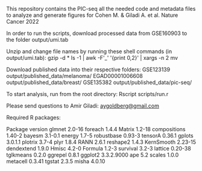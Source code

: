 This repository contains the PIC-seq all the needed code and metadata files to analyze and generate figures for Cohen M. & Giladi A. et al. Nature Cancer 2022

In order to run the scripts, download processed data from GSE160903 to the folder output/umi.tab

Unzip and change file names by running these shell commands (in output/umi.tab):
gzip -d *
ls -1 | awk -F'_' '{print $0,$2}' | xargs -n 2 mv

Download published data into their respective folders:
GSE123139	output/published_data/melanoma/
EGAD00001006608 	output/published_data/breast/
GSE135382	output/published_data/pic-seq/

To start analysis, run from the root directory: Rscript scripts/run.r

Please send questions to Amir Giladi: aygoldberg@gmail.com

Required R packages:

Package	version
glmnet	2.0-16
foreach	1.4.4
Matrix	1.2-18
compositions	1.40-2
bayesm	3.1-0.1
energy	1.7-5
robustbase	0.93-3
tensorA	0.36.1
gplots	3.0.1.1
plotrix	3.7-4
plyr	1.8.4
RANN	2.6.1
reshape2	1.4.3
KernSmooth	2.23-15
dendextend	1.9.0
Hmisc	4.2-0
Formula	1.2-3
survival	3.2-3
lattice	0.20-38
tglkmeans	0.2.0
ggrepel	0.8.1
ggplot2	3.3.2.9000
ape	5.2
scales	1.0.0
metacell	0.3.41
tgstat	2.3.5
misha	4.0.10